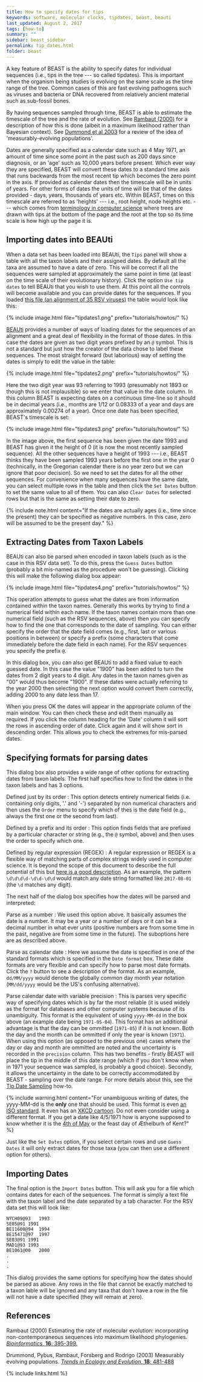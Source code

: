 ```yaml
---
title: How to specify dates for tips
keywords: software, molecular clocks, tipdates, beast, beauti
last_updated: August 2, 2017
tags: [how-to]
summary: ""
sidebar: beast_sidebar
permalink: tip_dates.html
folder: beast
---
```


A key feature of BEAST is the ability to specify dates for individual sequences (i.e., tips in the tree --- so called tipdates). This is important when the organism being studies is evolving on the same scale as the time range of the tree. Common cases of this are fast evolving pathogens such as viruses and bacteria or DNA recovered from relatively ancient material such as sub-fossil bones.

By having sequences sampled through time, BEAST is able to estimate the timescale of the tree and the rate of evolution. See [Rambaut (2000)](#references) for a description of how this is done (albeit in a maximum likelihood rather than Bayesian context). See [Dummond et al 2003](#references) for a review of the idea of 'measurably-evolving populations'. 

Dates are generally specified as a calendar date such as 4 May 1971, an amount of time since some point in the past such as 200 days since diagnosis, or an 'age' such as 10,000 years before present. Which ever way they are specified, BEAST will convert these dates to a standard time axis that runs backwards from the most recent tip which becomes the zero point in the axis. If provided as calendar dates then the timescale will be in units of years. For other forms of dates the units of time will be that of the dates provided - days, years, thousands of years etc. Within BEAST, times on this timescale are referred to as 'heights' --- i.e., root height, node heights etc. --- which comes from [terminology in computer science](https://en.wikipedia.org/wiki/Tree_(data_structure)) where trees are drawn with tips at the bottom of the page and the root at the top so its time scale is how high up the page it is.

## Importing dates into BEAUti

When a data set has been loaded into BEAUti, the `Tips` panel will show a table with all the taxon labels and their assigned dates. By default all the taxa are assumed to have a date of zero. This will be correct if all the sequences were sampled at approximately the same point in time (at least on the time scale of their evolutionary history). Click the option `Use tip dates` to tell BEAUti that you wish to use them. At this point all the controls will become available and you can provide dates for the sequences. If you loaded [this file (an alignment of 35 RSV viruses)](/tutorials/howtos/files/RSVA.nex) the table would look like this:
 
{% include image.html file="tipdates1.png" prefix="tutorials/howtos/" %}

[BEAUti](beauti) provides a number of ways of loading dates for the sequences of an alignment and a great deal of flexibility in the format of those dates. In this case the dates are given as two digit years prefixed by an `@` symbol. This is not a standard but just how the creator of the data chose to label these sequences. The most straight forward (but laborious) way of setting the dates is simply to edit the value in the table:

{% include image.html file="tipdates2.png" prefix="tutorials/howtos/" %}<br />

Here the two digit year was 93 referring to 1993 (presumably not 1893 or though this is not implausible) so we enter that value in the date column. In this column BEAST is expecting dates on a continuous time-line so it should be in decimal years (i.e., months are 1/12 or 0.08333 of a year and days are approximately 0.00274 of a year). Once one date has been specified, BEAST's timescale is set: 

{% include image.html file="tipdates3.png" prefix="tutorials/howtos/" %}<br />

In the image above, the first sequence has been given the date 1993 and BEAST has given it the height of 0 (it is now the most recently sampled sequence). All the other sequences have a height of 1993 --- i.e., BEAST thinks they have been sampled 1993 years before the first one in the year 0 (technically, in the Gregorian calendar there is no year zero but we can ignore that poor decision).  So we need to set the dates for all the other sequences. For convenience when many sequences have the same date, you can select multiple rows in the table and then click the `Set Dates` button to set the same value to all of them. You can also `Clear Dates` for selected rows but that is the same as setting their date to zero.

{% include note.html content="If the dates are actually ages (i.e., time since the present) they can be specified as negative numbers. In this case, zero will be assumed to be the present day." %} 

## Extracting Dates from Taxon Labels

BEAUti can also be parsed when encoded in taxon labels (such as is the case in this RSV data set). To do this, press the `Guess Dates` button (probably a bit mis-named as the procedure won't be guessing). Clicking this will make the following dialog box appear:

{% include image.html file="tipdates4.png" prefix="tutorials/howtos/" %}

This operation attempts to guess what the dates are from information contained within the taxon names. Generally this works by trying to find a numerical field within each name. If the taxon names contain more than one numerical field (such as the RSV sequences, above) then you can specify how to find the one that corresponds to the date of sampling. You can either specify the order that the date field comes (e.g., first, last or various positions in between) or specify a prefix (some characters that come immediately before the date field in each name). For the RSV sequences you specify the prefix `@`.

In this dialog box, you can also get BEAUti to add a fixed value to each guessed date. In this case the value "1900" has been added to turn the dates from 2 digit years to 4 digit. Any dates in the taxon names given as "00" would thus become "1900". If these dates were actually referring to the year 2000 then selecting the next option would convert them correctly, adding 2000 to any date less than 17.

When you press OK the dates will appear in the appropriate column of the main window. You can then check these and edit them manually as required. If you click the column heading for the 'Date' column it will sort the rows in ascending order of date. Click again and it will show sort in descending order. This allows you to check the extremes for mis-parsed dates.

## Specifying formats for parsing dates

This dialog box also provides a wide range of other options for extracting dates from taxon labels. The first half specifies how to find the dates in the taxon labels and has 3 options.

Defined just by its order
: This option detects entirely numerical fields (i.e. containing only digits, '.' and '-') separated by non numerical characters and then uses the `Order` menu to specify which of thes is the date field (e.g., always the first one or the second from last).

Defined by a prefix and its order
: This option finds fields that are prefixed by a particular character or string (e.g., the `@` symbol, above) and then uses the order to specify which one.

Defined by regular expression (REGEX)
: A regular expression or REGEX is a flexible way of matching parts of complex strings widely used in computer science. It is beyond the scope of this document to describe the full potential of this but [here is a good description](https://en.wikipedia.org/wiki/Regular_expression). As an example, the pattern `\d\d\d\d-\d\d-\d\d` would match any date string formatted like `2017-08-01` (the `\d` matches any digit).

The next half of the dialog box specifies how the dates will be parsed and interpreted:

Parse as a number
: We used this option above. It basically assumes the date is a number. It may be a year or a number of days or it can be a decimal number in what ever units (positive numbers are from some time in the past, negative are from some time in the future). The suboptions here are as described above.

Parse as calendar date
: Here we assume the date is specified in one of the standard formats which is specified in the `Date format` box. These date formats are very flexible and can specify how to parse most date formats. Click the `?` button to see a description of the format. As an example, `dd/MM/yyyy` would denote the globally common day month year notation (`MM/dd/yyyy` would be the US's confusing alternative).

Parse calendar date with variable precision
: This is parses very specific way of specifying dates which is by far the most reliable (it is used widely as the format for databases and other computer systems because of its unambiguity. This format is the equivalent of using `yyyy-MM-dd` in the box above (an example date being `1971-05-04`). This format has an additional advantage is that the day can be ommitted (`1971-05`) if it is not known. Both the day and the month can be ommitted if only the year is known (`1971`). When using this option (as opposed to the previous one) cases where the day or day and month are ommitted are noted and the uncertainty is recorded in the `precision` column. This has two benefits - firstly BEAST will place the tip in the middle of this date range (which if you don't know when in 1971 your sequence was sampled, is probably a good choice). Secondly, it allows the uncertainty in the date to be correctly accommodated by BEAST - sampling over the date range. For more details about this, see the [Tip Date Sampling](tip_date_sampling) how-to.

{% include warning.html content="For unambiguous writing of dates, the yyyy-MM-dd is the **only** one that should be used. This format is even [an ISO standard](https://en.wikipedia.org/wiki/ISO_8601). It even has an [XKCD cartoon](https://www.xkcd.com/1179/). Do not even consider using a different format. If you get a date like 4/5/1971 how is anyone supposed to know whether it is the [4th of May](https://en.wikipedia.org/wiki/Star_Wars_Day) or the feast day of Æthelburh of Kent?" %}

Just like the `Set Dates` option, if you select certain rows and use `Guess Dates` it will only extract dates for those taxa (you can then use a different option for others).

## Importing Dates

The final option is the `Import Dates` button. This will ask you for a file which contains dates for each of the sequences. The format is simply a text file with the taxon label and the date separated by a tab character. For the RSV data set this will look like:

```
NYCH09@93	1993
SE05@91	1991
BE11600@94	1994
BE15471@97	1997
SE03@91	1991
MAD1@93	1993
BE1061@00	2000
.
.
.
```

This dialog provides the same options for specifying how the dates should be parsed as above. Any rows in the file that cannot be exactly matched to a taxon lable will be ignored and any taxa that don't have a row in the file will not have a date specified (they will remain at zero).

## References

Rambaut (2000) Estimating the rate of molecular evolution: incorporating non-contemporaneous sequences into maximum likelihood phylogenies. [*Bioinformatics*, **16**: 395-399.](https://academic.oup.com/bioinformatics/article/16/4/395/187233/Estimating-the-rate-of-molecular-evolution)

Drummond, Pybus, Rambaut, Forsberg and Rodrigo (2003) Measurably evolving populations. [*Trends in Ecology and Evolution*, **18**: 481-488](https://doi.org/10.1016/S0169-5347(03)00216-7)

{% include links.html %}
